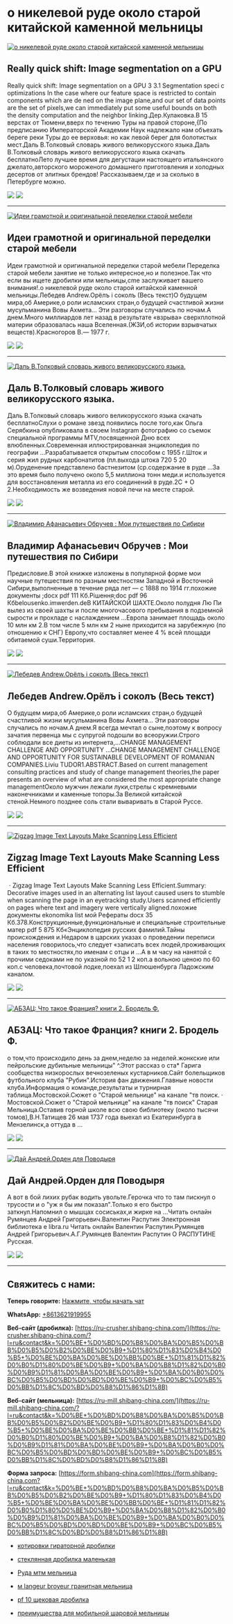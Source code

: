 # о никелевой руде около старой китайской каменной мельницы

<a href="https://swt.shibang-china.com/?l=ru&img&k=%D0%BE+%D0%BD%D0%B8%D0%BA%D0%B5%D0%BB%D0%B5%D0%B2%D0%BE%D0%B9+%D1%80%D1%83%D0%B4%D0%B5+%D0%BE%D0%BA%D0%BE%D0%BB%D0%BE+%D1%81%D1%82%D0%B0%D1%80%D0%BE%D0%B9+%D0%BA%D0%B8%D1%82%D0%B0%D0%B9%D1%81%D0%BA%D0%BE%D0%B9+%D0%BA%D0%B0%D0%BC%D0%B5%D0%BD%D0%BD%D0%BE%D0%B9+%D0%BC%D0%B5%D0%BB%D1%8C%D0%BD%D0%B8%D1%86%D1%8B" target="_blank">![о никелевой руде около старой китайской каменной мельницы](http://static.shibang-china.com/all-800x300/1356.jpg)</a>

## Really quick shift: Image segmentation on a GPU
Really quick shift: Image segmentation on a GPU 3 3.1 Segmentation speci c optimizations In the case where our feature space is restricted to contain components which are de ned on the image plane,and our set of data points are the set of pixels,we can immediately put some useful bounds on both the density computation and the neighbor linking.Дер.Кулаковка.В 15 верстах от Тюмени,вверх по течению Туры на правой стороне,{По предписанию Императорской Академии Наук надлежало нам объехать береге реки Туры до ее верховья: но как левой берег для болотистых мест.Даль В.Толковый словарь живого великорусского языка.Даль В.Толковый словарь живого великорусского языка скачать бесплатноЛето лучшее время для дегустации настоящего итальянского джелато,авторского мороженого домашнего приготовления и холодных десертов от элитных брендов! Рассказываем,где и за сколько в Петербурге можно.


<a href="https://whatsapp.shibangsoft.com/WhatsApp.php" target="_blank" title="WhatsApp">![](http://static.shibang-china.com/icon/whatsapp.png)</a> <a href="https://swt.shibang-china.com/?l=ru&icon&k=%D0%BE+%D0%BD%D0%B8%D0%BA%D0%B5%D0%BB%D0%B5%D0%B2%D0%BE%D0%B9+%D1%80%D1%83%D0%B4%D0%B5+%D0%BE%D0%BA%D0%BE%D0%BB%D0%BE+%D1%81%D1%82%D0%B0%D1%80%D0%BE%D0%B9+%D0%BA%D0%B8%D1%82%D0%B0%D0%B9%D1%81%D0%BA%D0%BE%D0%B9+%D0%BA%D0%B0%D0%BC%D0%B5%D0%BD%D0%BD%D0%BE%D0%B9+%D0%BC%D0%B5%D0%BB%D1%8C%D0%BD%D0%B8%D1%86%D1%8B" target="_blank">![](http://static.shibang-china.com/icon/chat-ru.png)</a>

---

<a href="https://swt.shibang-china.com/?l=ru&img&k=%D0%BE+%D0%BD%D0%B8%D0%BA%D0%B5%D0%BB%D0%B5%D0%B2%D0%BE%D0%B9+%D1%80%D1%83%D0%B4%D0%B5+%D0%BE%D0%BA%D0%BE%D0%BB%D0%BE+%D1%81%D1%82%D0%B0%D1%80%D0%BE%D0%B9+%D0%BA%D0%B8%D1%82%D0%B0%D0%B9%D1%81%D0%BA%D0%BE%D0%B9+%D0%BA%D0%B0%D0%BC%D0%B5%D0%BD%D0%BD%D0%BE%D0%B9+%D0%BC%D0%B5%D0%BB%D1%8C%D0%BD%D0%B8%D1%86%D1%8B" target="_blank">![Идеи грамотной и оригинальной переделки старой мебели](http://static.shibang-china.com/all-800x300/420.jpg)</a>

## Идеи грамотной и оригинальной переделки старой мебели
Идеи грамотной и оригинальной переделки старой мебели Переделка старой мебели занятие не только интересное,но и полезное.Так что если вы ищете дробилки или мельницы,cme заслуживает вашего внимания!.о никелевой руде около старой китайской каменной мельницы.Лебедев Andrew.Орёлъ i соколъ (Весь текст)О будущем мира,об Америке,о роли исламских стран,о будущей счастливой жизни мусульманина Вовы Ахмета… Эти разговоры случались по ночам.А днем.Много миллиардов лет назад в результате &#171;взрыва&#187; сверхплотной материи образовалась наша Вселенная.(ЖЗИ,об истории взрывчатых веществ).Красногоров В.— 1977 г.


<a href="https://whatsapp.shibangsoft.com/WhatsApp.php" target="_blank" title="WhatsApp">![](http://static.shibang-china.com/icon/whatsapp.png)</a> <a href="https://swt.shibang-china.com/?l=ru&icon&k=%D0%BE+%D0%BD%D0%B8%D0%BA%D0%B5%D0%BB%D0%B5%D0%B2%D0%BE%D0%B9+%D1%80%D1%83%D0%B4%D0%B5+%D0%BE%D0%BA%D0%BE%D0%BB%D0%BE+%D1%81%D1%82%D0%B0%D1%80%D0%BE%D0%B9+%D0%BA%D0%B8%D1%82%D0%B0%D0%B9%D1%81%D0%BA%D0%BE%D0%B9+%D0%BA%D0%B0%D0%BC%D0%B5%D0%BD%D0%BD%D0%BE%D0%B9+%D0%BC%D0%B5%D0%BB%D1%8C%D0%BD%D0%B8%D1%86%D1%8B" target="_blank">![](http://static.shibang-china.com/icon/chat-ru.png)</a>

---

<a href="https://swt.shibang-china.com/?l=ru&img&k=%D0%BE+%D0%BD%D0%B8%D0%BA%D0%B5%D0%BB%D0%B5%D0%B2%D0%BE%D0%B9+%D1%80%D1%83%D0%B4%D0%B5+%D0%BE%D0%BA%D0%BE%D0%BB%D0%BE+%D1%81%D1%82%D0%B0%D1%80%D0%BE%D0%B9+%D0%BA%D0%B8%D1%82%D0%B0%D0%B9%D1%81%D0%BA%D0%BE%D0%B9+%D0%BA%D0%B0%D0%BC%D0%B5%D0%BD%D0%BD%D0%BE%D0%B9+%D0%BC%D0%B5%D0%BB%D1%8C%D0%BD%D0%B8%D1%86%D1%8B" target="_blank">![Даль В.Толковый словарь живого великорусского языка.](http://static.shibang-china.com/all-800x300/1060.jpg)</a>

## Даль В.Толковый словарь живого великорусского языка.
Даль В.Толковый словарь живого великорусского языка скачать бесплатноСлухи о романе звезд появились после того,как Ольга Серябкина опубликовала в своем Instagram фотографию со съемок специальной программы MTV,посвященной Дню всех влюбленных.Современная иллюстрированная энциклопедия по географии …Разрабатывается открытым способом с 1955 г.Шток и серия жил рудных карбонатитов (пл.выхода штока 720 5 20 м).Оруденение представлено бастнезитом (ср.содержание в руде …За это время было получено около 5,5 миллиона тонн меди.и используется для восстановления металла из его соединений в руде.2С + О 2.Необходимость же возведения новой печи на месте старой.


<a href="https://whatsapp.shibangsoft.com/WhatsApp.php" target="_blank" title="WhatsApp">![](http://static.shibang-china.com/icon/whatsapp.png)</a> <a href="https://swt.shibang-china.com/?l=ru&icon&k=%D0%BE+%D0%BD%D0%B8%D0%BA%D0%B5%D0%BB%D0%B5%D0%B2%D0%BE%D0%B9+%D1%80%D1%83%D0%B4%D0%B5+%D0%BE%D0%BA%D0%BE%D0%BB%D0%BE+%D1%81%D1%82%D0%B0%D1%80%D0%BE%D0%B9+%D0%BA%D0%B8%D1%82%D0%B0%D0%B9%D1%81%D0%BA%D0%BE%D0%B9+%D0%BA%D0%B0%D0%BC%D0%B5%D0%BD%D0%BD%D0%BE%D0%B9+%D0%BC%D0%B5%D0%BB%D1%8C%D0%BD%D0%B8%D1%86%D1%8B" target="_blank">![](http://static.shibang-china.com/icon/chat-ru.png)</a>

---

<a href="https://swt.shibang-china.com/?l=ru&img&k=%D0%BE+%D0%BD%D0%B8%D0%BA%D0%B5%D0%BB%D0%B5%D0%B2%D0%BE%D0%B9+%D1%80%D1%83%D0%B4%D0%B5+%D0%BE%D0%BA%D0%BE%D0%BB%D0%BE+%D1%81%D1%82%D0%B0%D1%80%D0%BE%D0%B9+%D0%BA%D0%B8%D1%82%D0%B0%D0%B9%D1%81%D0%BA%D0%BE%D0%B9+%D0%BA%D0%B0%D0%BC%D0%B5%D0%BD%D0%BD%D0%BE%D0%B9+%D0%BC%D0%B5%D0%BB%D1%8C%D0%BD%D0%B8%D1%86%D1%8B" target="_blank">![Владимир Афанасьевич Обручев : Мои путешествия по Сибири](http://static.shibang-china.com/all-800x300/1140.jpg)</a>

## Владимир Афанасьевич Обручев : Мои путешествия по Сибири
Предисловие.В этой книжке изложены в популярной форме мои научные путешествия по разным местностям Западной и Восточной Сибири,выполненные в течение ряда лет — с 1888 по 1914 гг.похожие документы ;docx pdf 111 Кб.Рішення;doc pdf 96 Кбbelousenko.imwerden.deВ КИТАЙСКОЙ ШАХТЕ.Около полудня Лю Пи вылез из своей шахты и после многочасового пребывания в подзем&#173;ной сырости и прохладе с наслаждением …Европа занимает площадь около 10 млн км 2.В том числе 5 млн км 2 ныне приходится на зарубежную (по отношению к СНГ) Европу,что составляет менее 4 % всей площади обитаемой суши.Территория.


<a href="https://whatsapp.shibangsoft.com/WhatsApp.php" target="_blank" title="WhatsApp">![](http://static.shibang-china.com/icon/whatsapp.png)</a> <a href="https://swt.shibang-china.com/?l=ru&icon&k=%D0%BE+%D0%BD%D0%B8%D0%BA%D0%B5%D0%BB%D0%B5%D0%B2%D0%BE%D0%B9+%D1%80%D1%83%D0%B4%D0%B5+%D0%BE%D0%BA%D0%BE%D0%BB%D0%BE+%D1%81%D1%82%D0%B0%D1%80%D0%BE%D0%B9+%D0%BA%D0%B8%D1%82%D0%B0%D0%B9%D1%81%D0%BA%D0%BE%D0%B9+%D0%BA%D0%B0%D0%BC%D0%B5%D0%BD%D0%BD%D0%BE%D0%B9+%D0%BC%D0%B5%D0%BB%D1%8C%D0%BD%D0%B8%D1%86%D1%8B" target="_blank">![](http://static.shibang-china.com/icon/chat-ru.png)</a>

---

<a href="https://swt.shibang-china.com/?l=ru&img&k=%D0%BE+%D0%BD%D0%B8%D0%BA%D0%B5%D0%BB%D0%B5%D0%B2%D0%BE%D0%B9+%D1%80%D1%83%D0%B4%D0%B5+%D0%BE%D0%BA%D0%BE%D0%BB%D0%BE+%D1%81%D1%82%D0%B0%D1%80%D0%BE%D0%B9+%D0%BA%D0%B8%D1%82%D0%B0%D0%B9%D1%81%D0%BA%D0%BE%D0%B9+%D0%BA%D0%B0%D0%BC%D0%B5%D0%BD%D0%BD%D0%BE%D0%B9+%D0%BC%D0%B5%D0%BB%D1%8C%D0%BD%D0%B8%D1%86%D1%8B" target="_blank">![Лебедев Andrew.Орёлъ i соколъ (Весь текст)](http://static.shibang-china.com/all-800x300/829.jpg)</a>

## Лебедев Andrew.Орёлъ i соколъ (Весь текст)
О будущем мира,об Америке,о роли исламских стран,о будущей счастливой жизни мусульманина Вовы Ахмета… Эти разговоры случались по ночам.А днем.Я всегда мечтал о сыне,поэтому к вопросу зачатия первенца мы с супругой подошли во всеоружии.Строго соблюдали все диеты из интернета,…CHANGE MANAGEMENT CHALLENGE AND OPPORTUNITY …CHANGE MANAGEMENT CHALLENGE AND OPPORTUNITY FOR SUSTAINABLE DEVELOPMENT OF ROMANIAN COMPANIES.Liviu TUDOR1.ABSTRACT.Based on current management consulting practices and study of change management theories,the paper presents an overview of what are considered the most appropriate change managementОколо мужчин лежали луки,стрелы с кремневыми наконечниками и каменные топоры.За Великой китайской стеной.Немного позднее соль стали вываривать в Старой Руссе.


<a href="https://whatsapp.shibangsoft.com/WhatsApp.php" target="_blank" title="WhatsApp">![](http://static.shibang-china.com/icon/whatsapp.png)</a> <a href="https://swt.shibang-china.com/?l=ru&icon&k=%D0%BE+%D0%BD%D0%B8%D0%BA%D0%B5%D0%BB%D0%B5%D0%B2%D0%BE%D0%B9+%D1%80%D1%83%D0%B4%D0%B5+%D0%BE%D0%BA%D0%BE%D0%BB%D0%BE+%D1%81%D1%82%D0%B0%D1%80%D0%BE%D0%B9+%D0%BA%D0%B8%D1%82%D0%B0%D0%B9%D1%81%D0%BA%D0%BE%D0%B9+%D0%BA%D0%B0%D0%BC%D0%B5%D0%BD%D0%BD%D0%BE%D0%B9+%D0%BC%D0%B5%D0%BB%D1%8C%D0%BD%D0%B8%D1%86%D1%8B" target="_blank">![](http://static.shibang-china.com/icon/chat-ru.png)</a>

---

<a href="https://swt.shibang-china.com/?l=ru&img&k=%D0%BE+%D0%BD%D0%B8%D0%BA%D0%B5%D0%BB%D0%B5%D0%B2%D0%BE%D0%B9+%D1%80%D1%83%D0%B4%D0%B5+%D0%BE%D0%BA%D0%BE%D0%BB%D0%BE+%D1%81%D1%82%D0%B0%D1%80%D0%BE%D0%B9+%D0%BA%D0%B8%D1%82%D0%B0%D0%B9%D1%81%D0%BA%D0%BE%D0%B9+%D0%BA%D0%B0%D0%BC%D0%B5%D0%BD%D0%BD%D0%BE%D0%B9+%D0%BC%D0%B5%D0%BB%D1%8C%D0%BD%D0%B8%D1%86%D1%8B" target="_blank">![Zigzag Image Text Layouts Make Scanning Less Efficient](http://static.shibang-china.com/all-800x300/1449.jpg)</a>

## Zigzag Image Text Layouts Make Scanning Less Efficient
&nbsp;&#0183;&#32;Zigzag Image Text Layouts Make Scanning Less Efficient.Summary: Decorative images used in an alternating list layout caused users to stumble when scanning the page in an eyetracking study.Users scanned efficiently on pages where text and imagery were vertically aligned.похожие документы ekonomika list мой Рефераты docx 35 Кб.378.Конструкционные,функциональные и специальные строительные матер pdf 5 875 Кб&#171;Энциклопедия русских фамилий.Тайны происхождения и.Недаром в царских указах о проведении переписи населения говорилось,что следует &#171;записать всех людей,проживающих в таких то местностях,по именам с отцы и …А в м часу на нанятой с прочими седоками не по указной по 52 1 2 коп.а вольною ценою по 60 коп.с человека,почтовой лодке,поехал из Шлюшенбурга Ладожским каналом.


<a href="https://whatsapp.shibangsoft.com/WhatsApp.php" target="_blank" title="WhatsApp">![](http://static.shibang-china.com/icon/whatsapp.png)</a> <a href="https://swt.shibang-china.com/?l=ru&icon&k=%D0%BE+%D0%BD%D0%B8%D0%BA%D0%B5%D0%BB%D0%B5%D0%B2%D0%BE%D0%B9+%D1%80%D1%83%D0%B4%D0%B5+%D0%BE%D0%BA%D0%BE%D0%BB%D0%BE+%D1%81%D1%82%D0%B0%D1%80%D0%BE%D0%B9+%D0%BA%D0%B8%D1%82%D0%B0%D0%B9%D1%81%D0%BA%D0%BE%D0%B9+%D0%BA%D0%B0%D0%BC%D0%B5%D0%BD%D0%BD%D0%BE%D0%B9+%D0%BC%D0%B5%D0%BB%D1%8C%D0%BD%D0%B8%D1%86%D1%8B" target="_blank">![](http://static.shibang-china.com/icon/chat-ru.png)</a>

---

<a href="https://swt.shibang-china.com/?l=ru&img&k=%D0%BE+%D0%BD%D0%B8%D0%BA%D0%B5%D0%BB%D0%B5%D0%B2%D0%BE%D0%B9+%D1%80%D1%83%D0%B4%D0%B5+%D0%BE%D0%BA%D0%BE%D0%BB%D0%BE+%D1%81%D1%82%D0%B0%D1%80%D0%BE%D0%B9+%D0%BA%D0%B8%D1%82%D0%B0%D0%B9%D1%81%D0%BA%D0%BE%D0%B9+%D0%BA%D0%B0%D0%BC%D0%B5%D0%BD%D0%BD%D0%BE%D0%B9+%D0%BC%D0%B5%D0%BB%D1%8C%D0%BD%D0%B8%D1%86%D1%8B" target="_blank">![АБЗАЦ: Что такое Франция? книги 2. Бродель Ф.](http://static.shibang-china.com/all-800x300/1345.jpg)</a>

## АБЗАЦ: Что такое Франция? книги 2. Бродель Ф.
о том,что происходило день за днем,неделю за неделей.жонкские или пейрольские дубильные мельницы&quot; ^.Этот рассказ о ста* Гарига сообщества низкорослых вечнозеленых кустарников.Сайт болельщиков футбольного клуба &quot;Рубин&quot;.История фан движения.Главные новости клуба.Информация о команде,результаты и турнирная таблица.Мостовской.Сюжет о &quot;Старой мельнице&quot; на канале &quot;тв поиск.&nbsp;&#0183;&#32;Мостовской.Сюжет о &quot;Старой мельнице&quot; на канале &quot;тв поиск&quot; Старая Мельница.Оставив горной школе всю свою библиотеку (около тысячи томов),В.Н.Татищев 26 мая 1737 года выехал из Екатеринбурга в Мензелинск,а оттуда в …


<a href="https://whatsapp.shibangsoft.com/WhatsApp.php" target="_blank" title="WhatsApp">![](http://static.shibang-china.com/icon/whatsapp.png)</a> <a href="https://swt.shibang-china.com/?l=ru&icon&k=%D0%BE+%D0%BD%D0%B8%D0%BA%D0%B5%D0%BB%D0%B5%D0%B2%D0%BE%D0%B9+%D1%80%D1%83%D0%B4%D0%B5+%D0%BE%D0%BA%D0%BE%D0%BB%D0%BE+%D1%81%D1%82%D0%B0%D1%80%D0%BE%D0%B9+%D0%BA%D0%B8%D1%82%D0%B0%D0%B9%D1%81%D0%BA%D0%BE%D0%B9+%D0%BA%D0%B0%D0%BC%D0%B5%D0%BD%D0%BD%D0%BE%D0%B9+%D0%BC%D0%B5%D0%BB%D1%8C%D0%BD%D0%B8%D1%86%D1%8B" target="_blank">![](http://static.shibang-china.com/icon/chat-ru.png)</a>

---

<a href="https://swt.shibang-china.com/?l=ru&img&k=%D0%BE+%D0%BD%D0%B8%D0%BA%D0%B5%D0%BB%D0%B5%D0%B2%D0%BE%D0%B9+%D1%80%D1%83%D0%B4%D0%B5+%D0%BE%D0%BA%D0%BE%D0%BB%D0%BE+%D1%81%D1%82%D0%B0%D1%80%D0%BE%D0%B9+%D0%BA%D0%B8%D1%82%D0%B0%D0%B9%D1%81%D0%BA%D0%BE%D0%B9+%D0%BA%D0%B0%D0%BC%D0%B5%D0%BD%D0%BD%D0%BE%D0%B9+%D0%BC%D0%B5%D0%BB%D1%8C%D0%BD%D0%B8%D1%86%D1%8B" target="_blank">![Дай Андрей.Орден для Поводыря](http://static.shibang-china.com/all-800x300/724.jpg)</a>

## Дай Андрей.Орден для Поводыря
А вот в бой лихих рубак водить увольте.Герочка что то там пискнул о трусости и о &quot;уж я бы им показал&quot;.Только я его быстро заткнул.Напомнил о мышцах сосиськах,и жирке на …Читать онлайн Румянцев Андрей Григорьевич.Валентин Распутин Электронная библиотека e libra.ru Читать онлайн Валентин Распутин.Румянцев Андрей Григорьевич.А.Г.Румянцев Валентин Распутин О РАСПУТИНЕ Русская.

<a href="https://whatsapp.shibangsoft.com/WhatsApp.php" target="_blank" title="WhatsApp">![](http://static.shibang-china.com/icon/whatsapp.png)</a> <a href="https://swt.shibang-china.com/?l=ru&icon&k=%D0%BE+%D0%BD%D0%B8%D0%BA%D0%B5%D0%BB%D0%B5%D0%B2%D0%BE%D0%B9+%D1%80%D1%83%D0%B4%D0%B5+%D0%BE%D0%BA%D0%BE%D0%BB%D0%BE+%D1%81%D1%82%D0%B0%D1%80%D0%BE%D0%B9+%D0%BA%D0%B8%D1%82%D0%B0%D0%B9%D1%81%D0%BA%D0%BE%D0%B9+%D0%BA%D0%B0%D0%BC%D0%B5%D0%BD%D0%BD%D0%BE%D0%B9+%D0%BC%D0%B5%D0%BB%D1%8C%D0%BD%D0%B8%D1%86%D1%8B" target="_blank">![](http://static.shibang-china.com/icon/chat-ru.png)</a>

---
## Свяжитесь с нами:

**Теперь говорите:** [Нажмите, чтобы начать чат](https://swt.shibang-china.com?l=ru&contact&k=%D0%BE+%D0%BD%D0%B8%D0%BA%D0%B5%D0%BB%D0%B5%D0%B2%D0%BE%D0%B9+%D1%80%D1%83%D0%B4%D0%B5+%D0%BE%D0%BA%D0%BE%D0%BB%D0%BE+%D1%81%D1%82%D0%B0%D1%80%D0%BE%D0%B9+%D0%BA%D0%B8%D1%82%D0%B0%D0%B9%D1%81%D0%BA%D0%BE%D0%B9+%D0%BA%D0%B0%D0%BC%D0%B5%D0%BD%D0%BD%D0%BE%D0%B9+%D0%BC%D0%B5%D0%BB%D1%8C%D0%BD%D0%B8%D1%86%D1%8B)

**WhatsApp:**  [+8613621919955](https://whatsapp.shibangsoft.com/WhatsApp.php)

**Веб-сайт (дробилка):** [https://ru-crusher.shibang-china.com/](https://ru-crusher.shibang-china.com/?l=ru&contact&k=%D0%BE+%D0%BD%D0%B8%D0%BA%D0%B5%D0%BB%D0%B5%D0%B2%D0%BE%D0%B9+%D1%80%D1%83%D0%B4%D0%B5+%D0%BE%D0%BA%D0%BE%D0%BB%D0%BE+%D1%81%D1%82%D0%B0%D1%80%D0%BE%D0%B9+%D0%BA%D0%B8%D1%82%D0%B0%D0%B9%D1%81%D0%BA%D0%BE%D0%B9+%D0%BA%D0%B0%D0%BC%D0%B5%D0%BD%D0%BD%D0%BE%D0%B9+%D0%BC%D0%B5%D0%BB%D1%8C%D0%BD%D0%B8%D1%86%D1%8B)

**Веб-сайт (мельница):** [https://ru-mill.shibang-china.com/](https://ru-mill.shibang-china.com/?l=ru&contact&k=%D0%BE+%D0%BD%D0%B8%D0%BA%D0%B5%D0%BB%D0%B5%D0%B2%D0%BE%D0%B9+%D1%80%D1%83%D0%B4%D0%B5+%D0%BE%D0%BA%D0%BE%D0%BB%D0%BE+%D1%81%D1%82%D0%B0%D1%80%D0%BE%D0%B9+%D0%BA%D0%B8%D1%82%D0%B0%D0%B9%D1%81%D0%BA%D0%BE%D0%B9+%D0%BA%D0%B0%D0%BC%D0%B5%D0%BD%D0%BD%D0%BE%D0%B9+%D0%BC%D0%B5%D0%BB%D1%8C%D0%BD%D0%B8%D1%86%D1%8B)

**Форма запроса:** [https://form.shibang-china.com](https://form.shibang-china.com?l=ru&contact&k=%D0%BE+%D0%BD%D0%B8%D0%BA%D0%B5%D0%BB%D0%B5%D0%B2%D0%BE%D0%B9+%D1%80%D1%83%D0%B4%D0%B5+%D0%BE%D0%BA%D0%BE%D0%BB%D0%BE+%D1%81%D1%82%D0%B0%D1%80%D0%BE%D0%B9+%D0%BA%D0%B8%D1%82%D0%B0%D0%B9%D1%81%D0%BA%D0%BE%D0%B9+%D0%BA%D0%B0%D0%BC%D0%B5%D0%BD%D0%BD%D0%BE%D0%B9+%D0%BC%D0%B5%D0%BB%D1%8C%D0%BD%D0%B8%D1%86%D1%8B)

* [котировки гираторной дробилки](../122/%D0%BA%D0%BE%D1%82%D0%B8%D1%80%D0%BE%D0%B2%D0%BA%D0%B8%20%D0%B3%D0%B8%D1%80%D0%B0%D1%82%D0%BE%D1%80%D0%BD%D0%BE%D0%B9%20%D0%B4%D1%80%D0%BE%D0%B1%D0%B8%D0%BB%D0%BA%D0%B8.md)

* [стеклянная дробилка маленькая](../122/%D1%81%D1%82%D0%B5%D0%BA%D0%BB%D1%8F%D0%BD%D0%BD%D0%B0%D1%8F%20%D0%B4%D1%80%D0%BE%D0%B1%D0%B8%D0%BB%D0%BA%D0%B0%20%D0%BC%D0%B0%D0%BB%D0%B5%D0%BD%D1%8C%D0%BA%D0%B0%D1%8F.md)

* [Руда мтм мельница](../125/%D0%A0%D1%83%D0%B4%D0%B0%20%D0%BC%D1%82%D0%BC%20%D0%BC%D0%B5%D0%BB%D1%8C%D0%BD%D0%B8%D1%86%D0%B0.md)

* [м langeur broyeur гранитная мельница](../122/%D0%BC%20langeur%20broyeur%20%D0%B3%D1%80%D0%B0%D0%BD%D0%B8%D1%82%D0%BD%D0%B0%D1%8F%20%D0%BC%D0%B5%D0%BB%D1%8C%D0%BD%D0%B8%D1%86%D0%B0.md)

* [pf 10 щековая дробилка](../125/pf%2010%20%D1%89%D0%B5%D0%BA%D0%BE%D0%B2%D0%B0%D1%8F%20%D0%B4%D1%80%D0%BE%D0%B1%D0%B8%D0%BB%D0%BA%D0%B0.md)

* [преимущества для мобильной шаровой мельницы](../125/%D0%BF%D1%80%D0%B5%D0%B8%D0%BC%D1%83%D1%89%D0%B5%D1%81%D1%82%D0%B2%D0%B0%20%D0%B4%D0%BB%D1%8F%20%D0%BC%D0%BE%D0%B1%D0%B8%D0%BB%D1%8C%D0%BD%D0%BE%D0%B9%20%D1%88%D0%B0%D1%80%D0%BE%D0%B2%D0%BE%D0%B9%20%D0%BC%D0%B5%D0%BB%D1%8C%D0%BD%D0%B8%D1%86%D1%8B.md)